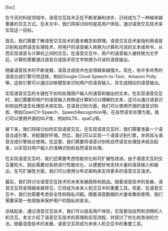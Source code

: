 
[toc]                    
                
                
在今天的科技领域中，语音交互技术正在不断发展和进步，已经成为了一种越来越重要的交互方式。在本文中，我们将探讨如何提高用户体验，通过语音交互技术来实现这一目标。

首先，我们需要了解语音交互技术的基本概念和原理。语音交互技术是指利用语音识别和自然语言处理技术，将用户的语音输入转换为计算机可读的文本或命令，从而实现语音与计算机之间的交互。在语音交互中，用户的语音输入被转换为文字后，计算机需要通过语音合成技术将文字转换为可读的语音输出。

随着语音技术的不断发展，语音合成技术也变得越来越强大。现在，有许多优秀的语音合成引擎可供选择，例如Google Cloud Speech-to-Text、Amazon Polly等。这些引擎可以通过训练模型来识别用户的语音输入，并生成相应的语音输出。

实现语音交互的关键在于如何处理用户输入的语音和输出的文本。在实现语音交互时，我们需要将用户的语音输入转换成计算机可以理解的文本，这可以通过语音识别和自然语言处理技术来实现。在语音识别方面，我们可以使用开源的语音识别库，例如OpenCV-Speech、SpeechRecognition等。在自然语言处理方面，我们可以使用开源的NLP库，例如NLTK、spaCy等。

接下来，我们将探讨如何实现语音交互。在实现语音交互时，我们需要准备一个语音合成引擎，并配置好环境。然后，我们可以实现一个语音识别引擎，并将其与语音合成引擎结合使用。在这里，我们需要将语音识别和自然语言处理技术结合起来，以实现对用户输入的准确识别和自然语言处理。

在实现语音交互时，我们还需要考虑性能优化和可扩展性改进。由于语音交互的交互量较大，因此需要对系统进行性能优化，以便更好地支持大量的语音输入和输出。在可扩展性方面，我们可以使用分布式架构来支持更多的语音交互请求。

最后，我们将讨论语音交互技术的未来发展趋势和挑战。随着语音技术的发展，语音交互将变得越来越常见，它将成为未来人机交互中的重要工具。但是，在语音交互中，我们也需要考虑安全性和隐私问题。随着语音数据的大量收集和使用，我们需要采取一些措施来保护用户的隐私和安全。

总结起来，通过语音交互技术，我们可以提高用户体验，实现更加自然和流畅的人机交互。本文介绍了语音交互技术的原理和实现流程，并探讨了优化和改进的方法。随着语音技术的发展，语音交互将成为未来人机交互中的重要工具。

